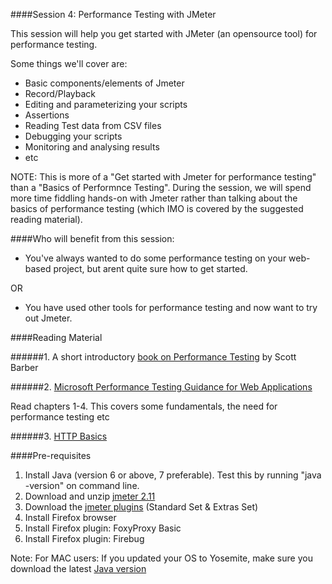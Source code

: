 ####Session 4: Performance Testing with JMeter

This session will help you get started with JMeter (an opensource tool) for performance testing.

Some things we'll cover are:
- Basic components/elements of Jmeter
- Record/Playback
- Editing and parameterizing your scripts
- Assertions
- Reading Test data from CSV files 
- Debugging your scripts
- Monitoring and analysing results
- etc

NOTE: This is more of a "Get started with Jmeter for performance testing" than a "Basics of Performnce Testing". During the session, we will spend more time fiddling hands-on with Jmeter rather than talking about the basics of performance testing (which IMO is covered by the suggested reading material).

####Who will benefit from this session:

- You've always wanted to do some performance testing on your web-based project, but arent quite sure how to get started.

OR

- You have used other tools for performance testing and now want to try out Jmeter.


####Reading Material

######1. A short introductory <a href="http://www.myndit.com.au/documents/336Testing4Dummies.pdf" target="_blank">book on Performance Testing</a> by Scott Barber

######2. <a href="http://msdn.microsoft.com/en-us/library/bb924375.aspx" target="_blank">Microsoft Performance Testing Guidance for Web Applications</a>

Read chapters 1-4. This covers some fundamentals, the need for performance testing etc 

######3. <a href="http://code.tutsplus.com/tutorials/http-the-protocol-every-web-developer-must-know-part-1--net-31177" target="_blank">HTTP Basics</a>


####Pre-requisites

1. Install Java (version 6 or above, 7 preferable). Test this by running "java -version" on command line.
2. Download and unzip <a href="http://jmeter.apache.org/" target="_blank">jmeter 2.11</a>
3. Download the <a href="http://jmeter-plugins.org/" target="_blank">jmeter plugins</a> (Standard Set & Extras Set)
4. Install Firefox browser
5. Install Firefox plugin: FoxyProxy Basic
6. Install Firefox plugin: Firebug

Note: 
For MAC users: If you updated your OS to Yosemite, make sure you download the latest <a href="http://support.apple.com/kb/DL1572?viewlocale=en_US&locale=en_US" target="_blank">Java version</a>